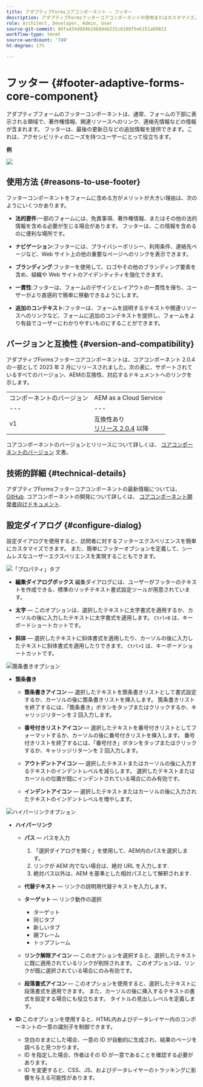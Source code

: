 ```yaml
---
title: アダプティブFormsコアコンポーネント — フッター
description: アダプティブFormsフッターコアコンポーネントの使用またはカスタマイズ。
role: Architect, Developer, Admin, User
source-git-commit: 86fa434d884b24b8d4b231c6108f5e6151a89813
workflow-type: tm+mt
source-wordcount: '749'
ht-degree: 17%

---
```



# フッター {#footer-adaptive-forms-core-component}

アダプティブフォームのフッターコンポーネントは、通常、フォームの下部に表示される領域で、著作権情報、関連リソースへのリンク、連絡先情報などの情報が含まれます。 フッターは、最後の更新日などの追加情報を提供できます。これは、アクセシビリティのニーズを持つユーザーにとって役立ちます。

**例**

![](/help/adaptive-forms/assets/footer.png)

## 使用方法 {#reasons-to-use-footer}

フッターコンポーネントをフォームに含める方がメリットが大きい理由は、次のようにいくつかあります。

* **法的要件**:一部のフォームには、免責事項、著作権情報、またはその他の法的情報を含める必要が生じる場合があります。 フッターは、この情報を含めるのに便利な場所です。

* **ナビゲーション**:フッターには、プライバシーポリシー、利用条件、連絡先ページなど、Web サイト上の他の重要なページへのリンクを表示できます。

* **ブランディング**:フッターを使用して、ロゴやその他のブランディング要素を含め、組織や Web サイトのアイデンティティを強化できます。

* **一貫性**:フッターは、フォームのデザインとレイアウトの一貫性を保ち、ユーザーがより直感的で簡単に移動できるようにします。

* **追加のコンテキスト**:フッターは、フォームを説明するテキストや関連リソースへのリンクなど、フォームに追加のコンテキストを提供し、フォームをより有益でユーザーにわかりやすいものにすることができます。

## バージョンと互換性 {#version-and-compatibility}

アダプティブFormsフッターコアコンポーネントは、コアコンポーネント 2.0.4 の一部として 2023 年 2 月にリリースされました。次の表に、サポートされているすべてのバージョン、AEMの互換性、対応するドキュメントへのリンクを示します。

|  |  |
|---|---|
| コンポーネントのバージョン | AEM as a Cloud Service |
| --- | --- |
| v1 | 互換性あり<br>[リリース 2.0.4](/help/versions.md) 以降 | 互換性あり | 互換性あり |

コアコンポーネントのバージョンとリリースについて詳しくは、 [コアコンポーネントのバージョン](/help/versions.md) 文書。

<!-- ## Sample Component Output {#sample-component-output}

To experience the Accordion Component as well as see examples of its configuration options as well as HTML and JSON output, visit the [Component Library](https://adobe.com/go/aem_cmp_library_accordion). -->

## 技術的詳細 {#technical-details}

アダプティブFormsフッターコアコンポーネントの最新情報については、 [GitHub](https://github.com/adobe/aem-core-forms-components/tree/master/ui.af.apps/src/main/content/jcr_root/apps/core/fd/components/form/footer/v1/footer). コアコンポーネントの開発について詳しくは、 [コアコンポーネント開発者向けドキュメント](/help/developing/overview.md).


## 設定ダイアログ {#configure-dialog}

設定ダイアログを使用すると、訪問者に対するフッターエクスペリエンスを簡単にカスタマイズできます。 また、簡単にフッターオプションを定義して、シームレスなユーザーエクスペリエンスを実現することもできます。

![「プロパティ」タブ](/help/adaptive-forms/assets/footer_propertiestab.png)

* **編集ダイアログボックス**
編集ダイアログには、ユーザーがフッターのテキストを作成できる、標準のリッチテキスト書式設定ツールが用意されています。

* **太字**  — このオプションは、選択したテキストに太字書式を適用するか、カーソルの後に入力したテキストに太字書式を適用します。 `Ctrl+B` は、キーボードショートカットです。

* **斜体**  — 選択したテキストに斜体書式を適用したり、カーソルの後に入力したテキストに斜体書式を適用したりできます。 `Ctrl+I` は、キーボードショートカットです。

![箇条書きオプション](/help/adaptive-forms/assets/footer_bullet.png)


* **箇条書き**

   * **箇条書きアイコン**  — 選択したテキストを箇条書きリストとして書式設定するか、カーソルの後に箇条書きリストを挿入します。 箇条書きリストを終了するには、「箇条書き」ボタンをタップまたはクリックするか、キャリッジリターンを 2 回入力します。

   * **番号付きリストアイコン**  — 選択したテキストを番号付きリストとしてフォーマットするか、カーソルの後に番号付きリストを挿入します。 番号付きリストを終了するには、「番号付き」ボタンをタップまたはクリックするか、キャリッジリターンを 2 回入力します。

   * **アウトデントアイコン**  — 選択したテキストまたはカーソルの後に入力するテキストのインデントレベルを減らします。 選択したテキストまたはカーソルの位置が既にインデントされている場合にのみ有効です。

   * **インデントアイコン**  — 選択したテキストまたはカーソルの後に入力されたテキストのインデントレベルを増やします。

![ハイパーリンクオプション](/help/adaptive-forms/assets/footer_link.png)

* **ハイパーリンク**

   * **パス**  — パスを入力
      1. 「選択ダイアログを開く」を使用して、AEM内のパスを選択します。
      1. リンクが AEM 内でない場合は、絶対 URL を入力します.
      1. 絶対パス以外は、AEM を基準とした相対パスとして解釈されます.
   * **代替テキスト**  — リンクの説明用代替テキストを入力します。

   * **ターゲット**  — リンク動作の選択
      * ターゲット
      * 同じタブ
      * 新しいタブ
      * 親フレーム
      * トップフレーム
   * **リンク解除アイコン**  — このオプションを選択すると、選択したテキストに既に適用されているリンクが削除されます。 このオプションは、リンクが既に選択されている場合にのみ有効です。

   * **段落書式アイコン**  — このオプションを使用すると、選択したテキストに段落書式を適用できます。 また、カーソルの後に挿入するテキストの書式を設定する場合にも役立ちます。 タイトルの見出しレベルを定義します。



* **ID**:このオプションを使用すると、HTML内およびデータレイヤー内のコンポーネントの一意の識別子を制御できます。

   * 空白のままにした場合、一意の ID が自動的に生成され、結果のページを調べると見つかります。
   * ID を指定した場合、作者はその ID が一意であることを確認する必要があります。
   * ID を変更すると、CSS、JS、およびデータレイヤーのトラッキングに影響を与える可能性があります。


